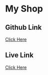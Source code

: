 # My Shop

## Github Link

[Click Here](https://github.com/masharzy/my-shop-frontend)

## Live Link

[Click Here](https://my-shop-frontend-masharzy.netlify.app)
